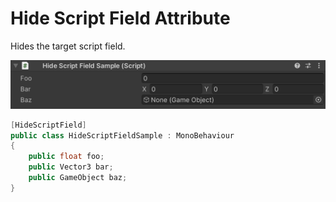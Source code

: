 # Hide Script Field Attribute

Hides the target script field.

![img](../../../images/img-attribute-hide-script-field.png)

```cs
[HideScriptField]
public class HideScriptFieldSample : MonoBehaviour
{
    public float foo;
    public Vector3 bar;
    public GameObject baz;
}
```